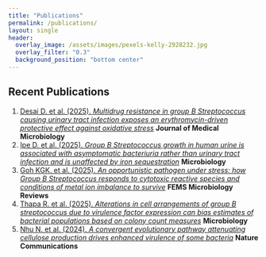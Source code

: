 ```yaml
---
title: "Publications"
permalink: /publications/
layout: single
header:
  overlay_image: /assets/images/pexels-kelly-2928232.jpg
  overlay_filter: "0.3"
  background_position: "bottom center"
---
```


  
## Recent Publications

1. [Desai D. et al. (2025). *Multidrug resistance in group B Streptococcus causing urinary tract infection exposes an erythromycin-driven protective effect against oxidative stress*](https://doi.org/10.1099/jmm.0.001975) **Journal of Medical Microbiology**
2. [Ipe D. et al. (2025). *Group B Streptococcus growth in human urine is associated with asymptomatic bacteriuria rather than urinary tract infection and is unaffected by iron sequestration*](https://doi.org/10.1099/mic.0.001533) **Microbiology**
3. [Goh KGK. et al. (2025). *An opportunistic pathogen under stress: how Group B Streptococcus responds to cytotoxic reactive species and conditions of metal ion imbalance to survive*](https://doi.org/10.1093/femsre/fuae009) **FEMS Microbiology Reviews**
4. [Thapa R. et al. (2025). *Alterations in cell arrangements of group B streptococcus due to virulence factor expression can bias estimates of bacterial populations based on colony count measures*](https://doi.org/10.1099/mic.0.001453) **Microbiology**
5. [Nhu N. et al. (2024). *A convergent evolutionary pathway attenuating cellulose production drives enhanced virulence of some bacteria*](https://doi.org/10.1038/s41467-024-45176-4) **Nature Communications**
